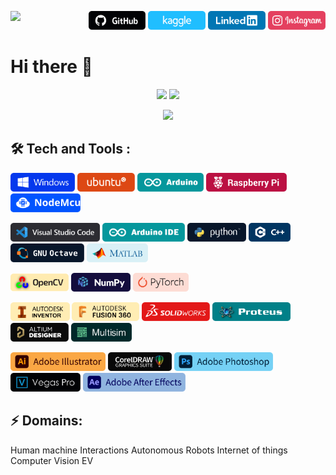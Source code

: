 <p align = "right">
  <img src="https://api.visitorbadge.io/api/visitors?path=https%3A%2F%2Fgithub.com%2Fk-m-irfan%2F&label=PROFILE%20VIEWS&countColor=%2337d67a" align="left">
  <a href="https://github.com/k-m-irfan/"><img src="https://github.com/k-m-irfan/k-m-irfan/blob/main/res/GitHub.svg" height=30></a>
  <a href="https://www.kaggle.com/kmirfan/"><img src="https://github.com/k-m-irfan/k-m-irfan/blob/main/res/Kaggle.svg" height=30></a>
  <a href="https://www.linkedin.com/in/k-m-i/"><img src="https://github.com/k-m-irfan/k-m-irfan/blob/main/res/Linkedin.svg" height=30></a>
  <a href="https://www.instagram.com/k_m_irfan/"><img src="https://github.com/k-m-irfan/k-m-irfan/blob/main/res/Instagram.svg" height=30></a>
</p> 

# Hi there 👋

<p align = "center">
  <img src="https://github-readme-stats.vercel.app/api?username=k-m-irfan&count_private=true&show_icons=true" height=160>
  <img src="https://github-readme-streak-stats.herokuapp.com/?user=k-m-irfan" height=160>
</p>

<p align = "center">
  <img src="https://github-readme-stats.vercel.app/api/top-langs/?username=k-m-irfan&layout=compact&hide=jupyter%20notebook">
</p> 

## :hammer_and_wrench: Tech and Tools :

<p align = "left">
  <img src="https://github.com/k-m-irfan/k-m-irfan/blob/main/res/Windows.svg" height=30></a>
  <img src="https://github.com/k-m-irfan/k-m-irfan/blob/main/res/Ubuntu.svg" height=30></a>
  <img src="https://github.com/k-m-irfan/k-m-irfan/blob/main/res/Arduino.svg" height=30></a>
  <img src="https://github.com/k-m-irfan/k-m-irfan/blob/main/res/RaspberryPi.svg" height=30></a>
  <img src="https://github.com/k-m-irfan/k-m-irfan/blob/main/res/NodeMcu.svg" height=30></a>
</p> 

<p align = "left">
  <img src="https://github.com/k-m-irfan/k-m-irfan/blob/main/res/VisualStudioCode.svg" height=30></a>
  <img src="https://github.com/k-m-irfan/k-m-irfan/blob/main/res/ArduinoIDE.svg" height=30></a>
  <img src="https://github.com/k-m-irfan/k-m-irfan/blob/main/res/Python.svg" height=30></a>
  <img src="https://github.com/k-m-irfan/k-m-irfan/blob/main/res/C++.svg" height=30></a>
  <img src="https://github.com/k-m-irfan/k-m-irfan/blob/main/res/Octave.svg" height=30></a>
  <img src="https://github.com/k-m-irfan/k-m-irfan/blob/main/res/Matlab.svg" height=30></a>
  <!-- <img src="https://github.com/k-m-irfan/k-m-irfan/blob/main/res/Git.svg" height=30></a> -->
</p> 

<p align = "left">
  <img src="https://github.com/k-m-irfan/k-m-irfan/blob/main/res/OpenCV.svg" height=30></a>
  <img src="https://github.com/k-m-irfan/k-m-irfan/blob/main/res/Numpy.svg" height=30></a>
  <img src="https://github.com/k-m-irfan/k-m-irfan/blob/main/res/Pytorch.svg" height=30></a>
</p> 

<p align = "left">
  <img src="https://github.com/k-m-irfan/k-m-irfan/blob/main/res/AutodeskInventor.svg" height=30></a>
  <img src="https://github.com/k-m-irfan/k-m-irfan/blob/main/res/AutodeskFusion360.svg" height=30></a>
  <img src="https://github.com/k-m-irfan/k-m-irfan/blob/main/res/Solidworks.svg" height=30></a>
  <!-- <img src="https://github.com/k-m-irfan/k-m-irfan/blob/main/res/Blender.svg" height=30></a> -->
  <img src="https://github.com/k-m-irfan/k-m-irfan/blob/main/res/Proteus.svg" height=30></a>
  <img src="https://github.com/k-m-irfan/k-m-irfan/blob/main/res/AltiumDesigner.svg" height=30></a>
  <img src="https://github.com/k-m-irfan/k-m-irfan/blob/main/res/Multisim.svg" height=30></a>
</p> 

<p align = "left">
  <img src="https://github.com/k-m-irfan/k-m-irfan/blob/main/res/AdobeIllustrator.svg" height=30></a>
  <img src="https://github.com/k-m-irfan/k-m-irfan/blob/main/res/CorelDraw.svg" height=30></a>
  <img src="https://github.com/k-m-irfan/k-m-irfan/blob/main/res/AdobePhotoshop.svg" height=30></a>
  <img src="https://github.com/k-m-irfan/k-m-irfan/blob/main/res/VegasPro.svg" height=30></a>
  <img src="https://github.com/k-m-irfan/k-m-irfan/blob/main/res/AdobeAfterEffects.svg" height=30></a>
</p> 

## :zap: Domains:
Human machine Interactions
Autonomous Robots
Internet of things
Computer Vision
EV

<!-- ## Add portfolio website in github sites -->
